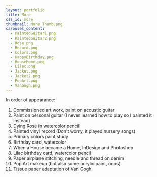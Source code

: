 ```yaml
---
layout: portfolio
title: More
css_id: more
thumbnail: More_Thumb.png
carousel_content:
  - PaintedGuitar1.png
  - PaintedGuitar2.png
  - Rose.png
  - Record.png
  - Colors.png
  - HappyBirthday.png
  - HouseHome.png
  - Lilac.png
  - Jacket.png
  - Jacket2.png
  - PopArt.png
  - VanGogh.png
---
```

In order of appearance:
1. Commissioned art work, paint on acoustic guitar
2. Paint on personal guitar (I never learned how to play so I painted it instead)
3. Dying Rose in watercolor pencil
4. Painted vinyl record (Don't worry, it played nursery songs)
5. Primary colors paint study
6. Birthday card, watercolor
7. When a House became a Home, InDesign and Photoshop
8. Lilac birthday card, watercolor pencil
9. Paper airplane stitching, needle and thread on denim
10. Pop Art makeup (but also some acrylic paint, oops)
11. Tissue paper adaptation of Van Gogh
